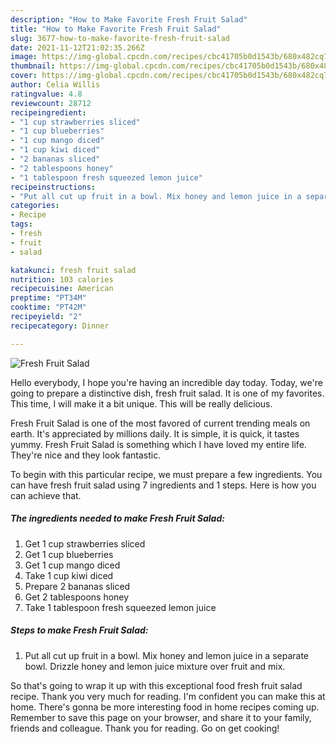 ```yaml
---
description: "How to Make Favorite Fresh Fruit Salad"
title: "How to Make Favorite Fresh Fruit Salad"
slug: 3677-how-to-make-favorite-fresh-fruit-salad
date: 2021-11-12T21:02:35.266Z
image: https://img-global.cpcdn.com/recipes/cbc41705b0d1543b/680x482cq70/fresh-fruit-salad-recipe-main-photo.jpg
thumbnail: https://img-global.cpcdn.com/recipes/cbc41705b0d1543b/680x482cq70/fresh-fruit-salad-recipe-main-photo.jpg
cover: https://img-global.cpcdn.com/recipes/cbc41705b0d1543b/680x482cq70/fresh-fruit-salad-recipe-main-photo.jpg
author: Celia Willis
ratingvalue: 4.8
reviewcount: 28712
recipeingredient:
- "1 cup strawberries sliced"
- "1 cup blueberries"
- "1 cup mango diced"
- "1 cup kiwi diced"
- "2 bananas sliced"
- "2 tablespoons honey"
- "1 tablespoon fresh squeezed lemon juice"
recipeinstructions:
- "Put all cut up fruit in a bowl. Mix honey and lemon juice in a separate bowl. Drizzle honey and lemon juice mixture over fruit and mix."
categories:
- Recipe
tags:
- fresh
- fruit
- salad

katakunci: fresh fruit salad 
nutrition: 103 calories
recipecuisine: American
preptime: "PT34M"
cooktime: "PT42M"
recipeyield: "2"
recipecategory: Dinner

---
```



![Fresh Fruit Salad](https://img-global.cpcdn.com/recipes/cbc41705b0d1543b/680x482cq70/fresh-fruit-salad-recipe-main-photo.jpg)

Hello everybody, I hope you're having an incredible day today. Today, we're going to prepare a distinctive dish, fresh fruit salad. It is one of my favorites. This time, I will make it a bit unique. This will be really delicious.



Fresh Fruit Salad is one of the most favored of current trending meals on earth. It's appreciated by millions daily. It is simple, it is quick, it tastes yummy. Fresh Fruit Salad is something which I have loved my entire life. They're nice and they look fantastic.


To begin with this particular recipe, we must prepare a few ingredients. You can have fresh fruit salad using 7 ingredients and 1 steps. Here is how you can achieve that.

<!--inarticleads1-->

##### The ingredients needed to make Fresh Fruit Salad:

1. Get 1 cup strawberries sliced
1. Get 1 cup blueberries
1. Get 1 cup mango diced
1. Take 1 cup kiwi diced
1. Prepare 2 bananas sliced
1. Get 2 tablespoons honey
1. Take 1 tablespoon fresh squeezed lemon juice




<!--inarticleads2-->

##### Steps to make Fresh Fruit Salad:

1. Put all cut up fruit in a bowl. Mix honey and lemon juice in a separate bowl. Drizzle honey and lemon juice mixture over fruit and mix.




So that's going to wrap it up with this exceptional food fresh fruit salad recipe. Thank you very much for reading. I'm confident you can make this at home. There's gonna be more interesting food in home recipes coming up. Remember to save this page on your browser, and share it to your family, friends and colleague. Thank you for reading. Go on get cooking!
